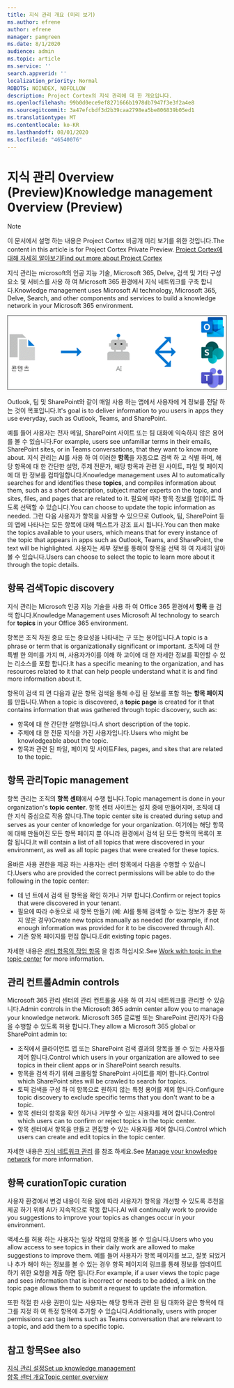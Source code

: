 ```yaml
---
title: 지식 관리 개요 (미리 보기)
ms.author: efrene
author: efrene
manager: pamgreen
ms.date: 8/1/2020
audience: admin
ms.topic: article
ms.service: ''
search.appverid: ''
localization_priority: Normal
ROBOTS: NOINDEX, NOFOLLOW
description: Project Cortex의 지식 관리에 대 한 개요입니다.
ms.openlocfilehash: 99b0d0ece9ef8271666b1978db7947f3e3f2a4e8
ms.sourcegitcommit: 3a47efcbdf3d2b39caa2798ea5be806839b05ed1
ms.translationtype: MT
ms.contentlocale: ko-KR
ms.lasthandoff: 08/01/2020
ms.locfileid: "46540076"
---
```

# <a name="knowledge-management-0verview-preview"></a><span data-ttu-id="4607b-103">지식 관리 0verview (Preview)</span><span class="sxs-lookup"><span data-stu-id="4607b-103">Knowledge management 0verview (Preview)</span></span>

> [!Note] 
> <span data-ttu-id="4607b-104">이 문서에서 설명 하는 내용은 Project Cortex 비공개 미리 보기를 위한 것입니다.</span><span class="sxs-lookup"><span data-stu-id="4607b-104">The content in this article is for Project Cortex Private Preview.</span></span> [<span data-ttu-id="4607b-105">Project Cortex에 대해 자세히 알아보기</span><span class="sxs-lookup"><span data-stu-id="4607b-105">Find out more about Project Cortex</span></span>](https://aka.ms/projectcortex) 

<span data-ttu-id="4607b-106">지식 관리는 microsoft의 인공 지능 기술, Microsoft 365, Delve, 검색 및 기타 구성 요소 및 서비스를 사용 하 여 Microsoft 365 환경에서 지식 네트워크를 구축 합니다.</span><span class="sxs-lookup"><span data-stu-id="4607b-106">Knowledge management uses Microsoft AI technology, Microsoft 365, Delve, Search, and other components and services to build a knowledge network in your Microsoft 365 environment.</span></span> 

   ![지식 관리 흐름](../media/content-understanding/knowledge-management-flowchart.png) </br> 

<span data-ttu-id="4607b-108">Outlook, 팀 및 SharePoint와 같이 매일 사용 하는 앱에서 사용자에 게 정보를 전달 하는 것이 목표입니다.</span><span class="sxs-lookup"><span data-stu-id="4607b-108">It's goal is to deliver information to you users in apps they use everyday, such as Outlook, Teams, and SharePoint.</span></span>

<span data-ttu-id="4607b-109">예를 들어 사용자는 전자 메일, SharePoint 사이트 또는 팀 대화에 익숙하지 않은 용어를 볼 수 있습니다.</span><span class="sxs-lookup"><span data-stu-id="4607b-109">For example, users see unfamiliar terms in their emails, SharePoint sites, or in Teams conversations, that they want to know more about.</span></span> <span data-ttu-id="4607b-110">지식 관리는 AI를 사용 하 여 이러한 **항목**을 자동으로 검색 하 고 식별 하며, 해당 항목에 대 한 간단한 설명, 주제 전문가, 해당 항목과 관련 된 사이트, 파일 및 페이지에 대 한 정보를 컴파일합니다.</span><span class="sxs-lookup"><span data-stu-id="4607b-110">Knowledge management uses AI to automatically searches for and identifies these **topics**, and compiles information about them, such as a short description, subject matter experts on the topic, and sites, files, and pages that are related to it.</span></span> <span data-ttu-id="4607b-111">필요에 따라 항목 정보를 업데이트 하도록 선택할 수 있습니다.</span><span class="sxs-lookup"><span data-stu-id="4607b-111">You can choose to update the topic information as needed.</span></span> <span data-ttu-id="4607b-112">그런 다음 사용자가 항목을 사용할 수 있으므로 Outlook, 팀, SharePoint 등의 앱에 나타나는 모든 항목에 대해 텍스트가 강조 표시 됩니다.</span><span class="sxs-lookup"><span data-stu-id="4607b-112">You can then make the topics available to your users, which means that for every instance of the topic that appears in apps such as Outlook, Teams, and SharePoint, the text will be highlighted.</span></span> <span data-ttu-id="4607b-113">사용자는 세부 정보를 통해이 항목을 선택 하 여 자세히 알아볼 수 있습니다.</span><span class="sxs-lookup"><span data-stu-id="4607b-113">Users can choose to select the topic to learn more about it through the topic details.</span></span>


## <a name="topic-discovery"></a><span data-ttu-id="4607b-114">항목 검색</span><span class="sxs-lookup"><span data-stu-id="4607b-114">Topic discovery</span></span>

<span data-ttu-id="4607b-115">지식 관리는 Microsoft 인공 지능 기술을 사용 하 여 Office 365 환경에서 **항목** 을 검색 합니다.</span><span class="sxs-lookup"><span data-stu-id="4607b-115">Knowledge Management uses Microsoft AI technology to search for **topics** in your Office 365 environment.</span></span>

<span data-ttu-id="4607b-116">항목은 조직 차원 중요 또는 중요성을 나타내는 구 또는 용어입니다.</span><span class="sxs-lookup"><span data-stu-id="4607b-116">A topic is a phrase or term that is organizationally significant or important.</span></span> <span data-ttu-id="4607b-117">조직에 대 한 특별 한 의미를 가지 며, 사용자가이를 이해 하 고이에 대 한 자세한 정보를 확인할 수 있는 리소스를 포함 합니다.</span><span class="sxs-lookup"><span data-stu-id="4607b-117">It has a specific meaning to the organization, and has resources related to it that can help people understand what it is and find more information about it.</span></span>

<span data-ttu-id="4607b-118">항목이 검색 되 면 다음과 같은 항목 검색을 통해 수집 된 정보를 포함 하는 **항목 페이지** 를 만듭니다.</span><span class="sxs-lookup"><span data-stu-id="4607b-118">When a topic is discovered, a **topic page** is created for it that contains information that was gathered through topic discovery, such as:</span></span>

- <span data-ttu-id="4607b-119">항목에 대 한 간단한 설명입니다.</span><span class="sxs-lookup"><span data-stu-id="4607b-119">A short description of the topic.</span></span>
- <span data-ttu-id="4607b-120">주제에 대 한 전문 지식을 가진 사용자입니다.</span><span class="sxs-lookup"><span data-stu-id="4607b-120">Users who might be knowledgeable about the topic.</span></span>
- <span data-ttu-id="4607b-121">항목과 관련 된 파일, 페이지 및 사이트</span><span class="sxs-lookup"><span data-stu-id="4607b-121">Files, pages, and sites that are related to the topic.</span></span>


## <a name="topic-management"></a><span data-ttu-id="4607b-122">항목 관리</span><span class="sxs-lookup"><span data-stu-id="4607b-122">Topic management</span></span>

<span data-ttu-id="4607b-123">항목 관리는 조직의 **항목 센터**에서 수행 됩니다.</span><span class="sxs-lookup"><span data-stu-id="4607b-123">Topic management is done in your organization's **topic center**.</span></span> <span data-ttu-id="4607b-124">항목 센터 사이트는 설치 중에 만들어지며, 조직에 대 한 지식 중심으로 작용 합니다.</span><span class="sxs-lookup"><span data-stu-id="4607b-124">The topic center site is created during setup and serves as your center of knowledge for your organization.</span></span> <span data-ttu-id="4607b-125">여기에는 해당 항목에 대해 만들어진 모든 항목 페이지 뿐 아니라 환경에서 검색 된 모든 항목의 목록이 포함 됩니다.</span><span class="sxs-lookup"><span data-stu-id="4607b-125">It will contain a list of all topics that were discovered in your environment, as well as all topic pages that were created for these topics.</span></span> 

<span data-ttu-id="4607b-126">올바른 사용 권한을 제공 하는 사용자는 센터 항목에서 다음을 수행할 수 있습니다.</span><span class="sxs-lookup"><span data-stu-id="4607b-126">Users who are provided the correct permissions will be able to do the following in the topic center:</span></span>

- <span data-ttu-id="4607b-127">테 넌 트에서 검색 된 항목을 확인 하거나 거부 합니다.</span><span class="sxs-lookup"><span data-stu-id="4607b-127">Confirm or reject topics that were discovered in your tenant.</span></span>
- <span data-ttu-id="4607b-128">필요에 따라 수동으로 새 항목 만들기 (예: AI를 통해 검색할 수 있는 정보가 충분 하지 않은 경우)</span><span class="sxs-lookup"><span data-stu-id="4607b-128">Create new topics manually as needed (for example, if not enough information was provided for it to be discovered through AI).</span></span>
- <span data-ttu-id="4607b-129">기존 항목 페이지를 편집 합니다.</span><span class="sxs-lookup"><span data-stu-id="4607b-129">Edit existing topic pages.</span></span></br>

<span data-ttu-id="4607b-130">자세한 내용은 [센터 항목의 작업 항목](work-with-topics.md) 을 참조 하십시오.</span><span class="sxs-lookup"><span data-stu-id="4607b-130">See [Work with topic in the topic center](work-with-topics.md) for more information.</span></span>  


## <a name="admin-controls"></a><span data-ttu-id="4607b-131">관리 컨트롤</span><span class="sxs-lookup"><span data-stu-id="4607b-131">Admin controls</span></span>

<span data-ttu-id="4607b-132">Microsoft 365 관리 센터의 관리 컨트롤을 사용 하 여 지식 네트워크를 관리할 수 있습니다.</span><span class="sxs-lookup"><span data-stu-id="4607b-132">Admin controls in the Microsoft 365 admin center  allow you to manage your knowledge network.</span></span> <span data-ttu-id="4607b-133">Microsoft 365 글로벌 또는 SharePoint 관리자가 다음을 수행할 수 있도록 허용 합니다.</span><span class="sxs-lookup"><span data-stu-id="4607b-133">They allow a Microsoft 365 global or SharePoint admin to:</span></span>

- <span data-ttu-id="4607b-134">조직에서 클라이언트 앱 또는 SharePoint 검색 결과의 항목을 볼 수 있는 사용자를 제어 합니다.</span><span class="sxs-lookup"><span data-stu-id="4607b-134">Control which users in your organization are allowed to see topics in their client apps or in SharePoint search results.</span></span>
- <span data-ttu-id="4607b-135">항목을 검색 하기 위해 크롤링할 SharePoint 사이트를 제어 합니다.</span><span class="sxs-lookup"><span data-stu-id="4607b-135">Control which SharePoint sites will be crawled to search for topics.</span></span>
- <span data-ttu-id="4607b-136">토픽 검색을 구성 하 여 항목으로 원하지 않는 특정 용어를 제외 합니다.</span><span class="sxs-lookup"><span data-stu-id="4607b-136">Configure topic discovery to exclude specific terms that you don't want to be a topic.</span></span>
- <span data-ttu-id="4607b-137">항목 센터의 항목을 확인 하거나 거부할 수 있는 사용자를 제어 합니다.</span><span class="sxs-lookup"><span data-stu-id="4607b-137">Control which users can to confirm or reject topics in the topic center.</span></span>
- <span data-ttu-id="4607b-138">항목 센터에서 항목을 만들고 편집할 수 있는 사용자를 제어 합니다.</span><span class="sxs-lookup"><span data-stu-id="4607b-138">Control which users can create and edit topics in the topic center.</span></span>

<span data-ttu-id="4607b-139">자세한 내용은 [지식 네트워크 관리](manage-knowledge-network.md) 를 참조 하세요.</span><span class="sxs-lookup"><span data-stu-id="4607b-139">See [Manage your knowledge network](manage-knowledge-network.md) for more information.</span></span> 

## <a name="topic-curation"></a><span data-ttu-id="4607b-140">항목 curation</span><span class="sxs-lookup"><span data-stu-id="4607b-140">Topic curation</span></span>

<span data-ttu-id="4607b-141">사용자 환경에서 변경 내용이 적용 됨에 따라 사용자가 항목을 개선할 수 있도록 추천을 제공 하기 위해 AI가 지속적으로 작동 합니다.</span><span class="sxs-lookup"><span data-stu-id="4607b-141">AI will continually work to provide you suggestions to improve your topics as changes occur in your environment.</span></span>

<span data-ttu-id="4607b-142">액세스를 허용 하는 사용자는 일상 작업의 항목을 볼 수 있습니다.</span><span class="sxs-lookup"><span data-stu-id="4607b-142">Users who you allow access to see topics in their daily work are allowed to make suggestions to improve them.</span></span> <span data-ttu-id="4607b-143">예를 들어 사용자가 항목 페이지를 보고, 잘못 되었거나 추가 해야 하는 정보를 볼 수 있는 경우 항목 페이지의 링크를 통해 정보를 업데이트 하기 위한 요청을 제출 하면 됩니다.</span><span class="sxs-lookup"><span data-stu-id="4607b-143">For example, if a user views the topic page and sees information that is incorrect or needs to be added, a link on the topic page allows them to submit a request to update the information.</span></span>

<span data-ttu-id="4607b-144">또한 적절 한 사용 권한이 있는 사용자는 해당 항목과 관련 된 팀 대화와 같은 항목에 태그를 지정 하 여 특정 항목에 추가할 수 있습니다.</span><span class="sxs-lookup"><span data-stu-id="4607b-144">Additionally, users with proper permissions can tag items such as Teams conversation that are relevant to a topic, and add them to a specific topic.</span></span>




## <a name="see-also"></a><span data-ttu-id="4607b-145">참고 항목</span><span class="sxs-lookup"><span data-stu-id="4607b-145">See also</span></span>
[<span data-ttu-id="4607b-146">지식 관리 설정</span><span class="sxs-lookup"><span data-stu-id="4607b-146">Set up knowledge management</span></span>](set-up-knowledge-network.md)</br>
[<span data-ttu-id="4607b-147">항목 센터 개요</span><span class="sxs-lookup"><span data-stu-id="4607b-147">Topic center overview</span></span>](topic-center-overview.md)
